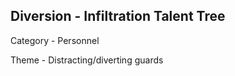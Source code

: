 ## Diversion - Infiltration Talent Tree

Category - Personnel

Theme - Distracting/diverting guards

